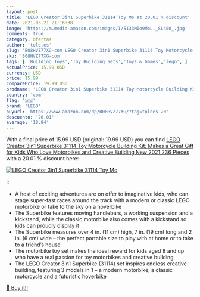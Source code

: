 ```yaml
---
layout: post
title: 'LEGO Creator 3in1 Superbike 31114 Toy Mo at 20.01 % discount'
date: 2021-03-21 21:16:38
image: 'https://m.media-amazon.com/images/I/5133MIo9MoL._SL400_.jpg'
comments: true
category: ofertas
author: 'tole.es'
slug: 'B08HVZ77XG-com LEGO Creator 3in1 Superbike 31114 Toy Motorcycle Building...'
sku: 'B08HVZ77XG-com'
tags: [ 'Building Toys','Toy Building Sets','Toys & Games','lego', ]
actualPrice: 15.99 USD
currency: USD
price: 15.99
comparePrice: 19.99 USD
prodname: 'LEGO Creator 3in1 Superbike 31114 Toy Motorcycle Building Kit; Makes a Great Gift for Kids Who Love Motorbikes and Creative Building  New 2021  236 Pieces '
country: 'com'
flag: '🇺🇸'
brand: 'LEGO'
buyurl: 'https://www.amazon.com/dp/B08HVZ77XG/?tag=tolees-20'
descuento: '20.01'
average: '18.84'
---
```


With a final price of 15.99 USD (original: 19.99 USD) you can find [LEGO Creator 3in1 Superbike 31114 Toy Motorcycle Building Kit; Makes a Great Gift for Kids Who Love Motorbikes and Creative Building  New 2021  236 Pieces ](https://www.amazon.com/dp/B08HVZ77XG/?tag=tolees-20) with a  20.01 % discount here:

[![LEGO Creator 3in1 Superbike 31114 Toy Mo](https://m.media-amazon.com/images/I/5133MIo9MoL._SL400_.jpg)](https://www.amazon.com/dp/B08HVZ77XG/?tag=tolees-20)

ℹ️:

- A host of exciting adventures are on offer to imaginative kids, who can stage super-fast races around the track with a modern or classic LEGO motorbike or take to the sky on a hoverbike
- The Superbike features moving handlebars, a working suspension and a kickstand, while the classic motorbike also comes with a kickstand so kids can proudly display it
- The Superbike measures over 4 in. (11 cm) high, 7 in. (19 cm) long and 2 in. (6 cm) wide – the perfect portable size to play with at home or to take to a friend’s house
- The motorbike toy set makes the ideal reward for kids aged 8 and up who have a real passion for toy motorbikes and creative building
- The LEGO Creator 3in1 Superbike (31114) set inspires endless creative building, featuring 3 models in 1 – a modern motorbike, a classic motorcycle and a futuristic hoverbike

[🛒 Buy it!!](https://www.amazon.com/dp/B08HVZ77XG/?tag=tolees-20)
